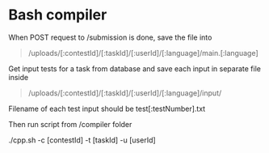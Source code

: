 # Bash compiler

When POST request to /submission is done, save the file into

> /uploads/[:contestId]/[:taskId]/[:userId]/[:language]/main.[:language]

Get input tests for a task from database and save each input in separate file inside

> /uploads/[:contestId]/[:taskId]/[:userId]/[:language]/input/

Filename of each test input should be test[:testNumber].txt

Then run script from /compiler folder

./cpp.sh -c [contestId] -t [taskId] -u [userId]